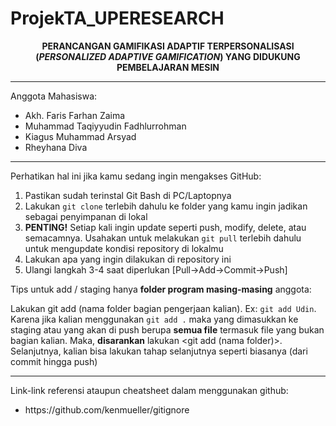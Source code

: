 # ProjekTA_UPERESEARCH

<div align="center"><b>
PERANCANGAN GAMIFIKASI ADAPTIF TERPERSONALISASI (<i>PERSONALIZED ADAPTIVE GAMIFICATION</i>) YANG DIDUKUNG PEMBELAJARAN MESIN
</b></div>

---

Anggota Mahasiswa:

<ul>
  <li>Akh. Faris Farhan Zaima</li>
  <li>Muhammad Taqiyyudin Fadhlurrohman</li>
  <li>Kiagus Muhammad Arsyad</li>
  <li>Rheyhana Diva</li>
</ul>

---

Perhatikan hal ini jika kamu sedang ingin mengakses GitHub:

<ol>
  <li>Pastikan sudah terinstal Git Bash di PC/Laptopnya
  <li>Lakukan <code>git clone</code> terlebih dahulu ke folder yang kamu ingin jadikan sebagai penyimpanan di lokal</li>
  <li><b>PENTING!</b> Setiap kali ingin update seperti push, modify, delete, atau semacamnya. Usahakan untuk melakukan <code>git pull</code> terlebih dahulu untuk mengupdate kondisi repository di lokalmu</li>
  <li>Lakukan apa yang ingin dilakukan di repository ini</li>
  <li>Ulangi langkah 3-4 saat diperlukan [Pull->Add->Commit->Push]</li>
</ol>

Tips untuk add / staging hanya **folder program masing-masing** anggota:

Lakukan git add (nama folder bagian pengerjaan kalian). Ex: `git add Udin`. Karena jika kalian menggunakan `git add .` maka yang dimasukkan ke staging atau yang akan di push berupa **semua file** termasuk file yang bukan bagian kalian. Maka, **disarankan** lakukan <git add (nama folder)>. Selanjutnya, kalian bisa lakukan tahap selanjutnya seperti biasanya (dari commit hingga push)

--- 

Link-link referensi ataupun cheatsheet dalam menggunakan github:
<ul>
  <li>https://github.com/kenmueller/gitignore</li>
</ul>
